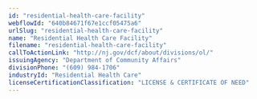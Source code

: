 ```yaml
---
id: "residential-health-care-facility"
webflowId: "640b84671f67e1ccf05475a6"
urlSlug: "residential-health-care-facility"
name: "Residential Health Care Facility"
filename: "residential-health-care-facility"
callToActionLink: "http://nj.gov/dcf/about/divisions/ol/"
issuingAgency: "Department of Community Affairs"
divisionPhone: "(609) 984-1706"
industryId: "Residential Health Care"
licenseCertificationClassification: "LICENSE & CERTIFICATE OF NEED"
---
```

